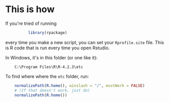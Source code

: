 # This is how #

If you're tried of running 
 ```R        
           library(rpackage)
```
every time you make a new script, you can set your `Rprofile.site` file. This is R code that is run every time you open Rstudio. 

In Windows, it's in this folder (or one like it):

        C:\Program Files\R\R-4.2.3\etc

To find where where the `etc` folder, run:

```R
    normalizePath(R.home(), winslash = "/", mustWork = FALSE)
    # (If that doesn't work, just do)
    normalizePath(R.home())
```
